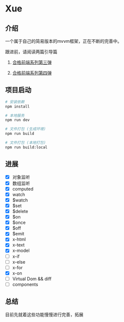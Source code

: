 # Xue

## 介绍

一个属于自己的简易版本的mvvm框架，正在不断的完善中。

跟进前，请阅读两篇引导篇

1. [合格前端系列第三弹](https://zhuanlan.zhihu.com/p/27028242)

2. [合格前端系列第四弹](https://zhuanlan.zhihu.com/p/27166404)

## 项目启动

```bash
# 安装依赖
npm install

# 本地服务
npm run dev

# 文件打包 (生成环境)
npm run build

# 文件打包 (本地打包)
npm run build:local

```

## 进展

- [x] 对象监听
- [x] 数组监听
- [x] computed
- [x] watch
- [x] $watch
- [x] $set
- [x] $delete
- [x] $on
- [x] $once
- [x] $off
- [x] $emit
- [x] x-html
- [x] x-text
- [x] x-model
- [ ] x-if
- [ ] x-else
- [ ] x-for
- [x] x-on
- [ ] Virtual Dom && diff
- [ ] components

## 总结

目前先就着这些功能慢慢进行完善，拓展
